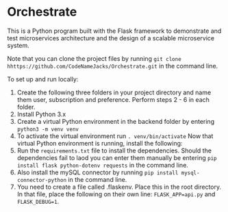 # Orchestrate

This is a Python program built with the Flask framework to demonstrate and test microservices architecture and the design of a scalable microservice system.

Note that you can clone the project files by running `git clone hhttps://github.com/CodeNameJacks/Orchestrate.git` in the command line.

To set up and run locally:
1. Create the following three folders in your project directory and name them user, subscription and preference.
Perform steps 2 - 6 in each folder.
2. Install Python 3.x
3. Create a virtual Python environment in the backend folder by entering `python3 -m venv venv`
4. To activate the virtual environment run `. venv/bin/activate` Now that virtual Python environment is running, install the following:
5. Run the `requirements.txt` file to install the dependencies. Should the dependencies fail to laod you can enter them manually be entering `pip install flask python-dotenv requests` in the command line.
6. Also install the mySQL connector by running `pip install mysql-connector-python` in the command line.
7. You need to create a file called .flaskenv. Place this in the root directory. In that file, place the following on their own line: `FLASK_APP=api.py` and `FLASK_DEBUG=1`.
